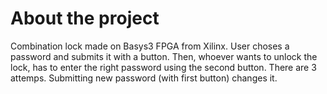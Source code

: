 # About the project
Combination lock made on Basys3 FPGA from Xilinx. 
User choses a password and submits it with a button. Then, whoever wants to unlock the lock, has to enter the right password using the second button. There are 3 attemps. Submitting new password (with first button) changes it.
